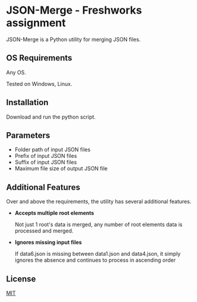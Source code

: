 # JSON-Merge - Freshworks assignment

JSON-Merge is a Python utility for merging JSON files.

## OS Requirements

Any OS.

Tested on Windows, Linux.

## Installation

Download and run the python script.


## Parameters

* Folder path of input JSON files
* Prefix of input JSON files
* Suffix of input JSON files
* Maximum file size of output JSON file

## Additional Features

Over and above the requirements, the utility has several additional features.

* __Accepts multiple root elements__

     Not just 1 root's data is merged, any number of root elements data is processed and merged.
* __Ignores missing input files__

     If data6.json is missing between data1.json and data4.json, it simply ignores the absence and continues to process in ascending order

## License
[MIT](https://choosealicense.com/licenses/mit/)
